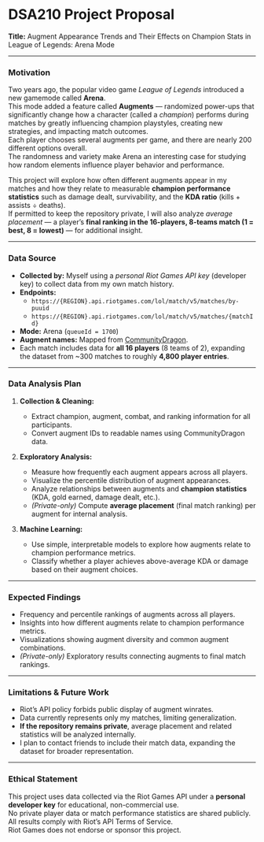 # DSA210 Project Proposal  
**Title:** Augment Appearance Trends and Their Effects on Champion Stats in League of Legends: Arena Mode  

---

### Motivation  
Two years ago, the popular video game *League of Legends* introduced a new gamemode called **Arena**.  
This mode added a feature called **Augments** — randomized power-ups that significantly change how a character (called a *champion*) performs during matches by greatly influencing champion playstyles, creating new strategies, and impacting match outcomes.  
Each player chooses several augments per game, and there are nearly 200 different options overall.  
The randomness and variety make Arena an interesting case for studying how random elements influence player behavior and performance.  

This project will explore how often different augments appear in my matches and how they relate to measurable **champion performance statistics** such as damage dealt, survivability, and the **KDA ratio** (kills + assists ÷ deaths).  
If permitted to keep the repository private, I will also analyze *average placement* — a player’s **final ranking in the 16-players, 8-teams match (1 = best, 8 = lowest)** — for additional insight.

---

### Data Source  
- **Collected by:** Myself using a *personal Riot Games API key* (developer key) to collect data from my own match history.  
- **Endpoints:**  
  - `https://{REGION}.api.riotgames.com/lol/match/v5/matches/by-puuid`  
  - `https://{REGION}.api.riotgames.com/lol/match/v5/matches/{matchId}`  
- **Mode:** Arena (`queueId = 1700`)  
- **Augment names:** Mapped from [CommunityDragon](https://raw.communitydragon.org/15.21/cdragon/arena/en_us.json).  
- Each match includes data for **all 16 players** (8 teams of 2), expanding the dataset from ~300 matches to roughly **4,800 player entries**.

---

### Data Analysis Plan  
1. **Collection & Cleaning:**  
   - Extract champion, augment, combat, and ranking information for all participants.  
   - Convert augment IDs to readable names using CommunityDragon data.  

2. **Exploratory Analysis:**  
   - Measure how frequently each augment appears across all players.  
   - Visualize the percentile distribution of augment appearances.  
   - Analyze relationships between augments and **champion statistics** (KDA, gold earned, damage dealt, etc.).  
   - *(Private-only)* Compute **average placement** (final match ranking) per augment for internal analysis.  

3. **Machine Learning:**  
   - Use simple, interpretable models to explore how augments relate to champion performance metrics.  
   - Classify whether a player achieves above-average KDA or damage based on their augment choices.  

---

### Expected Findings  
- Frequency and percentile rankings of augments across all players.  
- Insights into how different augments relate to champion performance metrics.  
- Visualizations showing augment diversity and common augment combinations.  
- *(Private-only)* Exploratory results connecting augments to final match rankings.

---

### Limitations & Future Work  
- Riot’s API policy forbids public display of augment winrates.  
- Data currently represents only my matches, limiting generalization.  
- **If the repository remains private**, average placement and related statistics will be analyzed internally.  
- I plan to contact friends to include their match data, expanding the dataset for broader representation.

---

### Ethical Statement  
This project uses data collected via the Riot Games API under a **personal developer key** for educational, non-commercial use.  
No private player data or match performance statistics are shared publicly.  
All results comply with Riot’s API Terms of Service.  
Riot Games does not endorse or sponsor this project.
